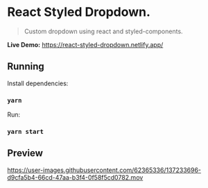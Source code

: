 # React Styled Dropdown.

> Custom dropdown using react and styled-components.

**Live Demo:** https://react-styled-dropdown.netlify.app/

## Running

Install dependencies:

### `yarn`

Run:

### `yarn start`

## Preview

https://user-images.githubusercontent.com/62365336/137233696-d9cfa5b4-66cd-47aa-b3f4-0f58f5cd0782.mov

